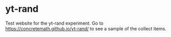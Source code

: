 # yt-rand

Test website for the yt-rand experiment. Go to <https://concretemath.github.io/yt-rand/> to see a sample of the collect items.
